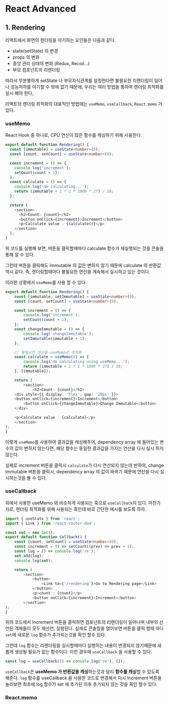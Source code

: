 # React Advanced

## 1. Rendering
    
리액트에서 화면의 렌더링을 야기하는 요인들은 다음과 같다.
- state(setState) 의 변경
- props 의 변화
- 중앙 관리 상태의 변화 (Redux, Recoil...)
- 부모 컴포넌트의 리렌더링

따라서 무분별하게 setState 나 부모자식관계를 설정한다면 불필요한 리렌더링이 일어나 성능저하를 야기할 수 밖에 없기 때문에, 우리는 여러 방법을 통하여 렌더링 최적화를 실시 해야 한다,

리액트의 렌더링 최적화의 대표적인 방법에는  `useMemo`, `useCallback`, `React.memo` 가 있다.

### useMemo
React Hook 중 하나로, CPU 연산이 많은 함수를 캐싱하기 위해 사용한다.
```typescript
export default function Rendering() {
  const [immutable] = useState<number>(0);
  const [count, setCount] = useState<number>(0);

  const increment = () => {
    console.log('increment');
    setCount(count + 1);
  };
  const calculate = () => {
    console.log('do calculating...');
    return (immutable + 2 * 2 * 1000 * 27) / 28;
  };

  return (
    <section>
      <h2>Count: {count}</h2>
      <button onClick={increment}>Increment</button>
      <p>Calculate value : {calculate()}</p>
    </section>
  );
}
```
위 코드를 실행해 보면, 버튼을 클릭할때마다 calculate 함수가 재실행되는 것을 콘솔을 통해 알 수 있다.

그런데 버튼을 클릭해도 immutable 의 값은 변하지 않기 때문에 calculate 의 반환값 역시 같다.
즉, 렌더링할때마다 불필요한 연산을 계속해서 실시하고 있는 것이다.

이러한 상황에서 `useMemo`를 사용 할 수 있다. 
```typescript
export default function Rendering() {
    const [immutable, setImmutable] = useState<number>(0);
    const [count, setCount] = useState<number>(0);

    const increment = () => {
        console.log('increment');
        setCount(count + 1);
    };
    const changeImmutable = () => {
        console.log('changeImmutable');
        setImmutable(immutable + 1);
    };

    // 불필요한 연산을 useMemo로 최적화
    const calculate = useMemo(() => {
        console.log('do calculating using useMemo...');
        return (immutable + 2 * 2 * 1000 * 27) / 28;
    }, [immutable]);

    return (
        <section>
            <h2>Count: {count}</h2>
    <div style={{ display: 'flex', gap: '20px' }}>
    <button onClick={increment}>Increment</button>
        <button onClick={changeImmutable}>Change Immutable</button>
    </div>

    <p>Calculate value : {calculate}</p>
    </section>
);
}
```
이렇게 `useMemo`를 사용하여 결과값을 캐싱해주어, dependency array 에 들어있는 변수의 값이 변하지 않는다면, 해당 함수는 동일한 결과값을 가지는 연산을 다시 실시 하지 않는다.

실제로 increment 버튼을 클릭시 `calculate`가 다시 연산되지 않는데 반하여,  change Immutable 버튼을 클릭시, dependency array 의 값이 바뀌기 때문에 연산을 다시 실시하는것을 볼 수 있다.

### useCallback
위에서 사용한 useMemo 와 비슷하게 사용되는 훅으로 `useCallback`이 있다.
마찬가지로, 렌더링 최적화를 위해 사용되는 훅인데 바로 간단한 예시를 보도록 하자.

```typescript
import { useState } from 'react';
import { Link } from 'react-router-dom';

const set = new Set();
export default function Callback() {
    const [count, setCount] = useState<number>(0);
    const increment = () => setCount((prev) => prev + 1);
    const log = () => console.log('re');
    set.add(log);
    console.log(set);

    return (
        <section>
            <button>
                <Link to={'/rendering'}>Go to Rendering page</Link>
            </button>
            <p>count : {count}</p>
            <button onClick={increment}>Increment</button>
        </section>
);
}
```

위의 코드에서 Increment 버튼을 클릭하면 컴포넌트의 리렌더링이 일어나며 내부의 선언된 객체들이 모두 재선언, 실행된다.
실제로 콘솔창을 열어보면 버튼을 클릭 할때 마다`set`에 새로운 `log` 함수가 추가되는것을 확인 할수 있다. 

그런데 `log` 함수는 리렌더링을 실시할때마다 실행하는 내용이 변경되지 않기때문에 새롭게 생성될 필요가 없는 함수이다.
이런 경우에 `useCallback` 을 사용할 수 있다.

```typescript
const log = useCallback(() => console.log('re'), []);
```
`useCallback`은 **useMemo 가 반환값을 캐싱**하는것과 달리 **함수를 캐싱**할 수 있도록 해준다.
`log` 함수를 useCallback 을 사용한 코드로 변경해서 다시 Increment 버튼을 눌러보면 최초에 log 함수가 set 에 추가된 이후 추가되지 않는 것을 확인 할수 있다.


### React.memo
